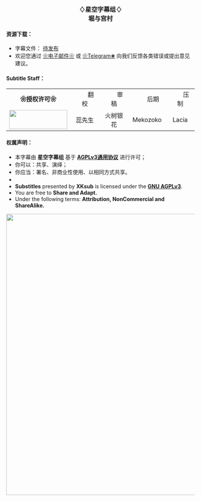 <h3 align="center">♢星空字幕组♢<br>堀与宫村</h3>

<h4>资源下载：</h4>
<ul>
    <li>字幕文件： <a href="https:">待发布</a></li>
    <li>欢迎您通过 <a href="haruhanasub@gmail.com" target="_blank">❀电子邮件❀</a> 或 <a href="https://t.me/Haruhana_Fansub" target="_blank">❀Telegram❀</a> 向我们反馈各类错误或提出意见建议。</li>
</ul>

<h4>Subtitle Staff：</h4>

<table align="center">
	<tbody align="center">
		<tr>
            <td><b>❀授权许可❀</b></td>
			<td>　　翻校　　</td>
			<td>　　审稿　　</td>
			<td>　　后期　　</td>
			<td>　　压制　　</td>
		</tr>
		<tr>
            <td><img src="https://www.gnu.org/graphics/agplv3-155x51.png" alt="" style="width:155px;height:51px"></td>
			<td>蕊先生</td>
			<td>火树银花</td>
			<td>Mekozoko</td>
			<td>Lacia</td>
		</tr>
	</tbody>
</table>

<h4>权属声明：</h4>
<ul>
	<li>本字幕由 <b>星空字幕组</b> 基于 <a href="https://www.gnu.org/licenses/agpl-3.0.html" target="_blank"><b>AGPLv3通用协议</b></a> 进行许可；</li>
	<li>你可以：共享、演绎；</li>
	<li>你应当：署名、非商业性使用、以相同方式共享。</li>
	<li>　</li>
	<li><b>Substitles</b> presented by <b>XKsub</b> is licensed under the <a href="https://www.gnu.org/licenses/agpl-3.0.html" target="_blank"><b>GNU AGPLv3</b></a>.</li>
	<li>You are free to <b>Share and Adapt.</b></li>
	<li>Under the following terms: <b>Attribution, NonCommercial and ShareAlike.</b></li>
</ul>

<p align = "center">
	<img src="https://www.z4a.net/images/2022/01/10/Horimiya---Poster.webp" style="width:900px;height:750px">
</p>
